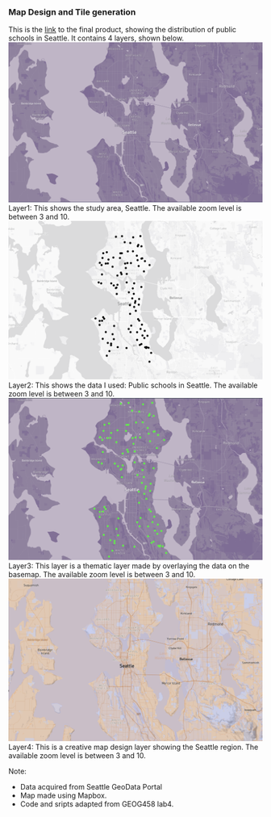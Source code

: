 ### Map Design and Tile generation

This is the [link](https://qirunj.github.io/mapdesign/map.html) to the final product, showing the distribution of public schools in Seattle. It contains 4 layers, shown below.
![map1](img/map1.png)
Layer1: This shows the study area, Seattle. The available zoom level is between 3 and 10.
![map2](img/map2.png)
Layer2: This shows the data I used: Public schools in Seattle. The available zoom level is between 3 and 10.
![map3](img/map3.png)
Layer3: This layer is a thematic layer made by overlaying the data on the basemap. The available zoom level is between 3 and 10.
![map4](img/map4.png)
Layer4: This is a creative map design layer showing the Seattle region. The available zoom level is between 3 and 10.

Note:
<ul>
    <li>Data acquired from Seattle GeoData Portal</li>
    <li>Map made using Mapbox. </li>
    <li>Code and sripts adapted from GEOG458 lab4.</li>
</ul>